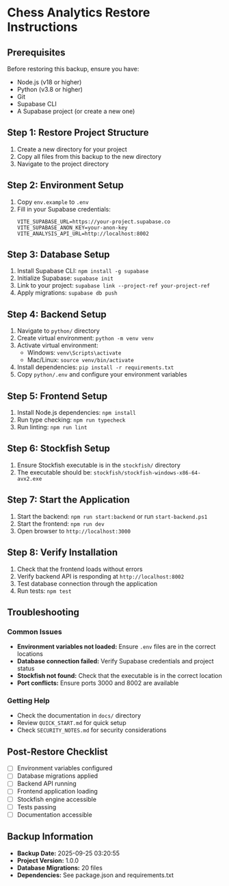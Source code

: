 # Chess Analytics Restore Instructions

## Prerequisites
Before restoring this backup, ensure you have:
- Node.js (v18 or higher)
- Python (v3.8 or higher)
- Git
- Supabase CLI
- A Supabase project (or create a new one)

## Step 1: Restore Project Structure
1. Create a new directory for your project
2. Copy all files from this backup to the new directory
3. Navigate to the project directory

## Step 2: Environment Setup
1. Copy `env.example` to `.env`
2. Fill in your Supabase credentials:
   ```
   VITE_SUPABASE_URL=https://your-project.supabase.co
   VITE_SUPABASE_ANON_KEY=your-anon-key
   VITE_ANALYSIS_API_URL=http://localhost:8002
   ```

## Step 3: Database Setup
1. Install Supabase CLI: `npm install -g supabase`
2. Initialize Supabase: `supabase init`
3. Link to your project: `supabase link --project-ref your-project-ref`
4. Apply migrations: `supabase db push`

## Step 4: Backend Setup
1. Navigate to `python/` directory
2. Create virtual environment: `python -m venv venv`
3. Activate virtual environment:
   - Windows: `venv\Scripts\activate`
   - Mac/Linux: `source venv/bin/activate`
4. Install dependencies: `pip install -r requirements.txt`
5. Copy `python/.env` and configure your environment variables

## Step 5: Frontend Setup
1. Install Node.js dependencies: `npm install`
2. Run type checking: `npm run typecheck`
3. Run linting: `npm run lint`

## Step 6: Stockfish Setup
1. Ensure Stockfish executable is in the `stockfish/` directory
2. The executable should be: `stockfish/stockfish-windows-x86-64-avx2.exe`

## Step 7: Start the Application
1. Start the backend: `npm run start:backend` or run `start-backend.ps1`
2. Start the frontend: `npm run dev`
3. Open browser to `http://localhost:3000`

## Step 8: Verify Installation
1. Check that the frontend loads without errors
2. Verify backend API is responding at `http://localhost:8002`
3. Test database connection through the application
4. Run tests: `npm test`

## Troubleshooting

### Common Issues
- **Environment variables not loaded:** Ensure `.env` files are in the correct locations
- **Database connection failed:** Verify Supabase credentials and project status
- **Stockfish not found:** Check that the executable is in the correct location
- **Port conflicts:** Ensure ports 3000 and 8002 are available

### Getting Help
- Check the documentation in `docs/` directory
- Review `QUICK_START.md` for quick setup
- Check `SECURITY_NOTES.md` for security considerations

## Post-Restore Checklist
- [ ] Environment variables configured
- [ ] Database migrations applied
- [ ] Backend API running
- [ ] Frontend application loading
- [ ] Stockfish engine accessible
- [ ] Tests passing
- [ ] Documentation accessible

## Backup Information
- **Backup Date:** 2025-09-25 03:20:55
- **Project Version:** 1.0.0
- **Database Migrations:** 20 files
- **Dependencies:** See package.json and requirements.txt

